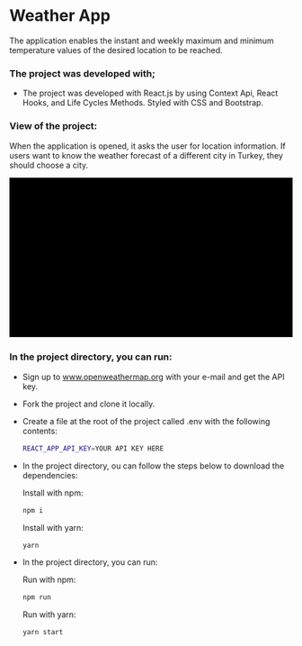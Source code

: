 # Weather App
 The application enables the instant and weekly maximum and minimum temperature values of the desired location to be reached.

### The project was developed with;
- The project was developed with React.js by using Context Api, React Hooks, and Life Cycles Methods. Styled with  CSS and Bootstrap.

### View of the project:

When the application is opened, it asks the user for location information. If users want to know the weather forecast of a different city in Turkey, they  should choose a city.

![ ask the user for location ](./public/img/weatherApp.gif)

### In the project directory, you can run:

- Sign up to www.openweathermap.org with your e-mail and get the API key.
- Fork the project and clone it locally.
- Create a file at the root of the project called .env with the following contents:

  ```sh
  REACT_APP_API_KEY=YOUR API KEY HERE
  ```

- In the project directory, ou can follow the steps below to download the dependencies:

    Install with npm: 
  ```sh
  npm i
  ```

    Install with yarn:   
  ```sh
  yarn
  ```

- In the project directory, you can run:

    Run with npm:

  ```sh
  npm run
  ```

    Run with yarn:

  ```sh
  yarn start
  ```